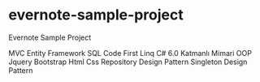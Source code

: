 # evernote-sample-project
Evernote Sample Project 

MVC
Entity Framework
SQL
Code First
Linq
C# 6.0
Katmanlı Mimari
OOP
Jquery
Bootstrap
Html
Css
Repository Design Pattern
Singleton Design Pattern
